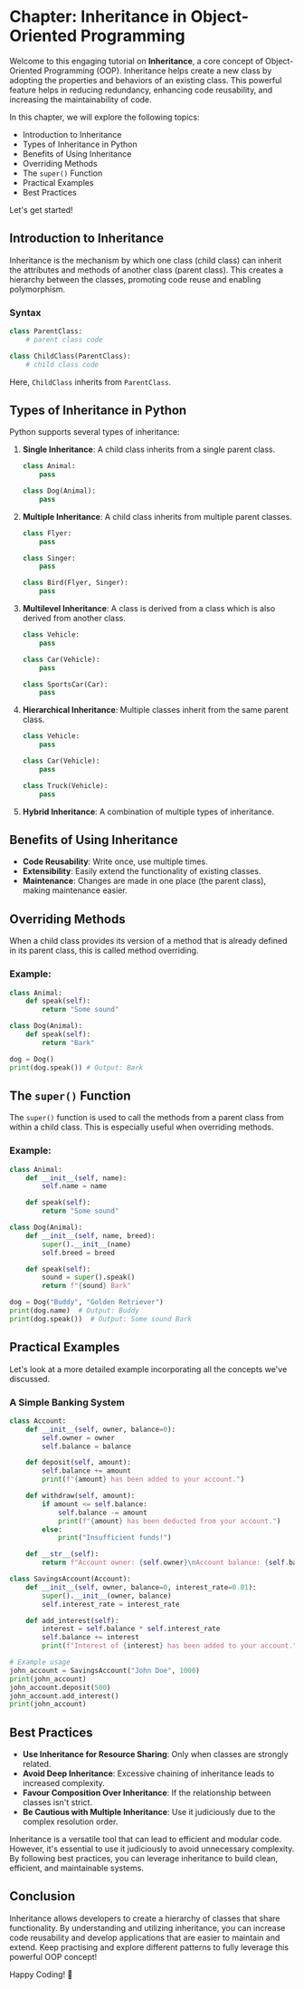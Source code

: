 # Chapter: Inheritance in Object-Oriented Programming

Welcome to this engaging tutorial on **Inheritance**, a core concept of Object-Oriented Programming (OOP). Inheritance helps create a new class by adopting the properties and behaviors of an existing class. This powerful feature helps in reducing redundancy, enhancing code reusability, and increasing the maintainability of code.

In this chapter, we will explore the following topics:
- Introduction to Inheritance
- Types of Inheritance in Python
- Benefits of Using Inheritance
- Overriding Methods
- The `super()` Function
- Practical Examples
- Best Practices

Let's get started!

## Introduction to Inheritance

Inheritance is the mechanism by which one class (child class) can inherit the attributes and methods of another class (parent class). This creates a hierarchy between the classes, promoting code reuse and enabling polymorphism.

### Syntax

```python
class ParentClass:
    # parent class code

class ChildClass(ParentClass):
    # child class code
```

Here, `ChildClass` inherits from `ParentClass`.

## Types of Inheritance in Python

Python supports several types of inheritance:

1. **Single Inheritance**: A child class inherits from a single parent class.

   ```python
   class Animal:
       pass

   class Dog(Animal):
       pass
   ```

2. **Multiple Inheritance**: A child class inherits from multiple parent classes.

   ```python
   class Flyer:
       pass

   class Singer:
       pass

   class Bird(Flyer, Singer):
       pass
   ```

3. **Multilevel Inheritance**: A class is derived from a class which is also derived from another class.

   ```python
   class Vehicle:
       pass

   class Car(Vehicle):
       pass

   class SportsCar(Car):
       pass
   ```

4. **Hierarchical Inheritance**: Multiple classes inherit from the same parent class.

   ```python
   class Vehicle:
       pass

   class Car(Vehicle):
       pass

   class Truck(Vehicle):
       pass
   ```

5. **Hybrid Inheritance**: A combination of multiple types of inheritance.

## Benefits of Using Inheritance

- **Code Reusability**: Write once, use multiple times.
- **Extensibility**: Easily extend the functionality of existing classes.
- **Maintenance**: Changes are made in one place (the parent class), making maintenance easier.

## Overriding Methods

When a child class provides its version of a method that is already defined in its parent class, this is called method overriding.

### Example:

```python
class Animal:
    def speak(self):
        return "Some sound"

class Dog(Animal):
    def speak(self):
        return "Bark"

dog = Dog()
print(dog.speak()) # Output: Bark
```

## The `super()` Function

The `super()` function is used to call the methods from a parent class from within a child class. This is especially useful when overriding methods.

### Example:

```python
class Animal:
    def __init__(self, name):
        self.name = name

    def speak(self):
        return "Some sound"

class Dog(Animal):
    def __init__(self, name, breed):
        super().__init__(name)
        self.breed = breed

    def speak(self):
        sound = super().speak()
        return f"{sound} Bark"

dog = Dog("Buddy", "Golden Retriever")
print(dog.name)  # Output: Buddy
print(dog.speak())  # Output: Some sound Bark
```

## Practical Examples

Let's look at a more detailed example incorporating all the concepts we've discussed.

### A Simple Banking System

```python
class Account:
    def __init__(self, owner, balance=0):
        self.owner = owner
        self.balance = balance

    def deposit(self, amount):
        self.balance += amount
        print(f"{amount} has been added to your account.")

    def withdraw(self, amount):
        if amount <= self.balance:
            self.balance -= amount
            print(f"{amount} has been deducted from your account.")
        else:
            print("Insufficient funds!")

    def __str__(self):
        return f"Account owner: {self.owner}\nAccount balance: {self.balance}"

class SavingsAccount(Account):
    def __init__(self, owner, balance=0, interest_rate=0.01):
        super().__init__(owner, balance)
        self.interest_rate = interest_rate

    def add_interest(self):
        interest = self.balance * self.interest_rate
        self.balance += interest
        print(f"Interest of {interest} has been added to your account.")

# Example usage
john_account = SavingsAccount("John Doe", 1000)
print(john_account)
john_account.deposit(500)
john_account.add_interest()
print(john_account)
```

## Best Practices

- **Use Inheritance for Resource Sharing**: Only when classes are strongly related.
- **Avoid Deep Inheritance**: Excessive chaining of inheritance leads to increased complexity.
- **Favour Composition Over Inheritance**: If the relationship between classes isn't strict.
- **Be Cautious with Multiple Inheritance**: Use it judiciously due to the complex resolution order.

Inheritance is a versatile tool that can lead to efficient and modular code. However, it's essential to use it judiciously to avoid unnecessary complexity. By following best practices, you can leverage inheritance to build clean, efficient, and maintainable systems.

## Conclusion

Inheritance allows developers to create a hierarchy of classes that share functionality. By understanding and utilizing inheritance, you can increase code reusability and develop applications that are easier to maintain and extend. Keep practising and explore different patterns to fully leverage this powerful OOP concept!

Happy Coding! 🎉

